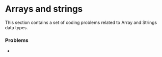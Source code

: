 # Arrays and strings

This section contains a set of coding problems related to Array and Strings data types.

### Problems

- []()